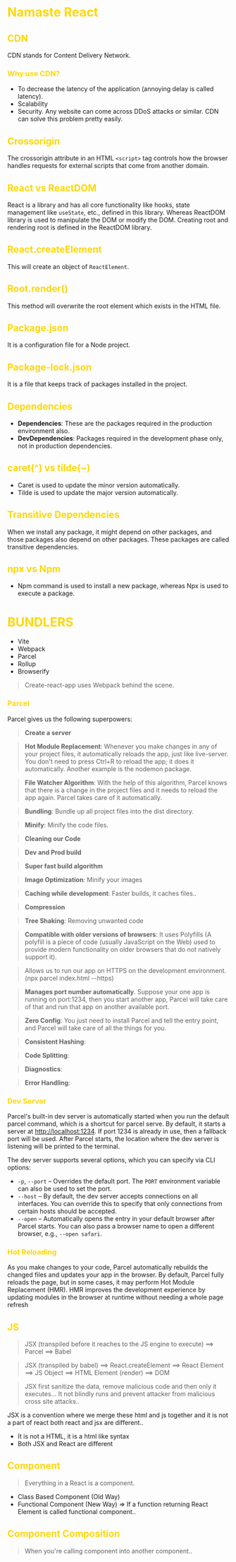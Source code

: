 # <font color="#FFD700">Namaste React</font>

## <font color="#FFD700">CDN</font>

CDN stands for Content Delivery Network.

### <font color="#FFD700">Why use CDN?</font>

- To decrease the latency of the application (annoying delay is called latency).
- Scalability
- Security. Any website can come across DDoS attacks or similar. CDN can solve this problem pretty easily.

## <font color="#FFD700">Crossorigin</font>

The crossorigin attribute in an HTML `<script>` tag controls how the browser handles requests for external scripts that come from another domain.

## <font color="#FFD700">React vs ReactDOM</font>

React is a library and has all core functionality like hooks, state management like `useState`, etc., defined in this library. Whereas ReactDOM library is used to manipulate the DOM or modify the DOM. Creating root and rendering root is defined in the ReactDOM library.

## <font color="#FFD700">React.createElement</font>

This will create an object of `ReactElement`.

## <font color="#FFD700">Root.render()</font>

This method will overwrite the root element which exists in the HTML file.

## <font color="#FFD700">Package.json</font>

It is a configuration file for a Node project.

## <font color="#FFD700">Package-lock.json</font>

It is a file that keeps track of packages installed in the project.

## <font color="#FFD700">Dependencies</font>

- **Dependencies**: These are the packages required in the production environment also.
- **DevDependencies**: Packages required in the development phase only, not in production dependencies.

## <font color="#FFD700">caret(^) vs tilde(~)</font>

- Caret is used to update the minor version automatically.
- Tilde is used to update the major version automatically.

## <font color="#FFD700">Transitive Dependencies</font>

When we install any package, it might depend on other packages, and those packages also depend on other packages. These packages are called transitive dependencies.

## <font color="#FFD700">npx vs Npm</font>

- Npm command is used to install a new package, whereas Npx is used to execute a package.

# <font color="#FFD700">BUNDLERS</font>

- Vite
- Webpack
- Parcel
- Rollup
- Browserify

> Create-react-app uses Webpack behind the scene.

### <font color="#FFD700">Parcel</font>

Parcel gives us the following superpowers:

> **Create a server**

> **Hot Module Replacement**: Whenever you make changes in any of your project files, it automatically reloads the app, just like live-server. You don't need to press Ctrl+R to reload the app; it does it automatically. Another example is the nodemon package.

> **File Watcher Algorithm**: With the help of this algorithm, Parcel knows that there is a change in the project files and it needs to reload the app again. Parcel takes care of it automatically.

> **Bundling**: Bundle up all project files into the dist directory.

> **Minify**: Minify the code files.

> **Cleaning our Code**

> **Dev and Prod build**

> **Super fast build algorithm**

> **Image Optimization**: Minify your images

> **Caching while development**: Faster builds, it caches files..

> **Compression**

> **Tree Shaking**: Removing unwanted code

> **Compatible with older versions of browsers**: It uses Polyfills (A polyfill is a piece of code (usually JavaScript on the Web) used to provide modern functionality on older browsers that do not natively support it).

> Allows us to run our app on HTTPS on the development environment. (npx parcel index.html --https)

> **Manages port number automatically**. Suppose your one app is running on port:1234, then you start another app, Parcel will take care of that and run that app on another available port.

> **Zero Config**: You just need to install Parcel and tell the entry point, and Parcel will take care of all the things for you.

> **Consistent Hashing**:

> **Code Splitting**:

> **Diagnostics**:

> **Error Handling**:

### <font color="#FFD700">Dev Server</font>

Parcel's built-in dev server is automatically started when you run the default parcel command, which is a shortcut for parcel serve. By default, it starts a server at <http://localhost:1234>. If port 1234 is already in use, then a fallback port will be used. After Parcel starts, the location where the dev server is listening will be printed to the terminal.

The dev server supports several options, which you can specify via CLI options:

- `-p`, `--port` – Overrides the default port. The `PORT` environment variable can also be used to set the port.
- `--host` – By default, the dev server accepts connections on all interfaces. You can override this to specify that only connections from certain hosts should be accepted.
- `--open` – Automatically opens the entry in your default browser after Parcel starts. You can also pass a browser name to open a different browser, e.g., `--open safari`.

### <font color="#FFD700">Hot Reloading</font>

As you make changes to your code, Parcel automatically rebuilds the changed files and updates your app in the browser. By default, Parcel fully reloads the page, but in some cases, it may perform Hot Module Replacement (HMR). HMR improves the development experience by updating modules in the browser at runtime without needing a whole page refresh

## <font color="#FFD700">JS</font>

> JSX (transpiled before it reaches to the JS engine to execute) ==> Parcel ==> Babel

> JSX (transpiled by babel) ==> React.createElement ==> React Element ==> JS Object ==> HTML Element (render) ==> DOM

> JSX first sanitize the data, remove malicious code and then only it executes... It not blindly runs and prevent attacker from malicious cross site attacks..

JSX is a convention where we merge these html and js together and it is not a part of react both react and jsx are different..

- It is not a HTML, it is a html like syntax
- Both JSX and React are different

## <font color="#FFD700">Component</font>

> Everything in a React is a component.

- Class Based Component (Old Way)
- Functional Component (New Way) => If a function returning React Element is called functional component..

## <font color="#FFD700">Component Composition</font>

> When you're calling component into another component..
